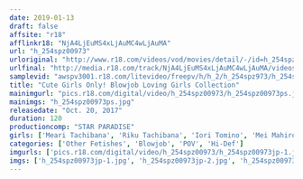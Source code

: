 ```yaml
---
date: 2019-01-13
draft: false
affsite: "r18"
afflinkr18: "NjA4LjEuMS4xLjAuMC4wLjAuMA"
url: "h_254spz00973"
urloriginal: "http://www.r18.com/videos/vod/movies/detail/-/id=h_254spz00973"
urlfinal: "http://media.r18.com/track/NjA4LjEuMS4xLjAuMC4wLjAuMA/videos/vod/movies/detail/-/id=h_254spz00973"
samplevid: "awspv3001.r18.com/litevideo/freepv/h/h_2/h_254spz973/h_254spz973_dmb_w.mp4"
title: "Cute Girls Only! Blowjob Loving Girls Collection"
mainimgurl: "pics.r18.com/digital/video/h_254spz00973/h_254spz00973ps.jpg"
mainimgs: "h_254spz00973ps.jpg"
releasedate: "Oct. 20, 2017"
duration: 120
productioncomp: "STAR PARADISE"
girls: ['Meari Tachibana', 'Riku Tachibana', 'Iori Tomino', 'Mei Mahiro', 'Satomi Aida']
categories: ['Other Fetishes', 'Blowjob', 'POV', 'Hi-Def']
imgurls: ['pics.r18.com/digital/video/h_254spz00973/h_254spz00973jp-1.jpg', 'pics.r18.com/digital/video/h_254spz00973/h_254spz00973jp-2.jpg', 'pics.r18.com/digital/video/h_254spz00973/h_254spz00973jp-3.jpg', 'pics.r18.com/digital/video/h_254spz00973/h_254spz00973jp-4.jpg', 'pics.r18.com/digital/video/h_254spz00973/h_254spz00973jp-5.jpg', 'pics.r18.com/digital/video/h_254spz00973/h_254spz00973jp-6.jpg', 'pics.r18.com/digital/video/h_254spz00973/h_254spz00973jp-7.jpg', 'pics.r18.com/digital/video/h_254spz00973/h_254spz00973jp-8.jpg', 'pics.r18.com/digital/video/h_254spz00973/h_254spz00973jp-9.jpg', 'pics.r18.com/digital/video/h_254spz00973/h_254spz00973jp-10.jpg', 'pics.r18.com/digital/video/h_254spz00973/h_254spz00973jp-11.jpg', 'pics.r18.com/digital/video/h_254spz00973/h_254spz00973jp-12.jpg', 'pics.r18.com/digital/video/h_254spz00973/h_254spz00973jp-13.jpg', 'pics.r18.com/digital/video/h_254spz00973/h_254spz00973jp-14.jpg', 'pics.r18.com/digital/video/h_254spz00973/h_254spz00973jp-15.jpg', 'pics.r18.com/digital/video/h_254spz00973/h_254spz00973jp-16.jpg', 'pics.r18.com/digital/video/h_254spz00973/h_254spz00973jp-17.jpg', 'pics.r18.com/digital/video/h_254spz00973/h_254spz00973jp-18.jpg', 'pics.r18.com/digital/video/h_254spz00973/h_254spz00973jp-19.jpg', 'pics.r18.com/digital/video/h_254spz00973/h_254spz00973jp-20.jpg']
imgs: ['h_254spz00973jp-1.jpg', 'h_254spz00973jp-2.jpg', 'h_254spz00973jp-3.jpg', 'h_254spz00973jp-4.jpg', 'h_254spz00973jp-5.jpg', 'h_254spz00973jp-6.jpg', 'h_254spz00973jp-7.jpg', 'h_254spz00973jp-8.jpg', 'h_254spz00973jp-9.jpg', 'h_254spz00973jp-10.jpg', 'h_254spz00973jp-11.jpg', 'h_254spz00973jp-12.jpg', 'h_254spz00973jp-13.jpg', 'h_254spz00973jp-14.jpg', 'h_254spz00973jp-15.jpg', 'h_254spz00973jp-16.jpg', 'h_254spz00973jp-17.jpg', 'h_254spz00973jp-18.jpg', 'h_254spz00973jp-19.jpg', 'h_254spz00973jp-20.jpg']
---
```

